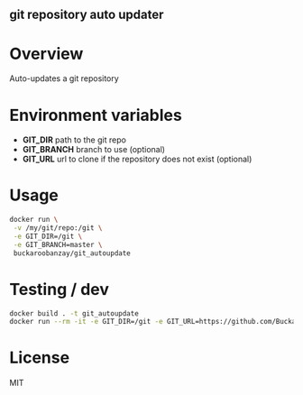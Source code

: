 
git repository auto updater
------------

# Overview

Auto-updates a git repository

# Environment variables

* **GIT_DIR** path to the git repo
* **GIT_BRANCH** branch to use (optional)
* **GIT_URL** url to clone if the repository does not exist (optional)

# Usage

```bash
docker run \
 -v /my/git/repo:/git \
 -e GIT_DIR=/git \
 -e GIT_BRANCH=master \
 buckaroobanzay/git_autoupdate
```

# Testing / dev

```bash
docker build . -t git_autoupdate
docker run --rm -it -e GIT_DIR=/git -e GIT_URL=https://github.com/BuckarooBanzay/git_autoupdate/ git_autoupdate
```

# License

MIT

